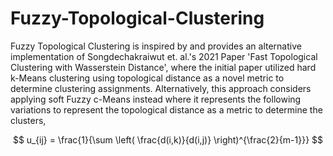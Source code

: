 # Fuzzy-Topological-Clustering

Fuzzy Topological Clustering is inspired by and provides an alternative implementation of Songdechakraiwut et. al.'s 2021 Paper 'Fast Topological Clustering with Wasserstein Distance', where the initial paper utilized hard k-Means clustering using topological distance as a novel metric to determine clustering assignments. Alternatively, this approach considers applying soft Fuzzy c-Means instead where it represents the following variations to represent the topological distance as a metric to determine the clusters, 

$$
u_{ij} = \frac{1}{\sum \left( \frac{d(i,k)}{d(i,j)} \right)^{\frac{2}{m-1}}}
$$

